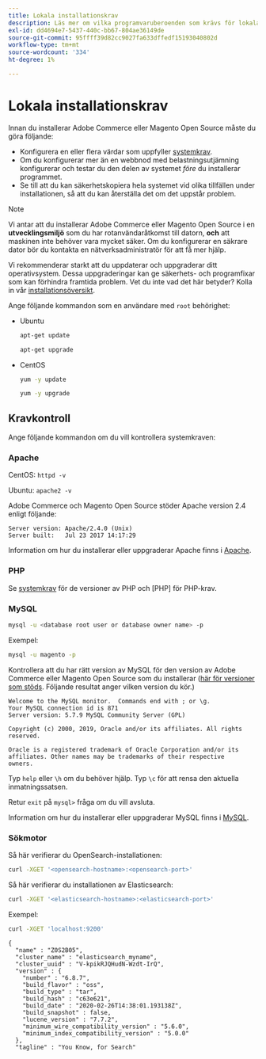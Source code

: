 ```yaml
---
title: Lokala installationskrav
description: Läs mer om vilka programvaruberoenden som krävs för lokala installationer av Adobe Commerce och Magento Open Source.
exl-id: dd4694e7-5437-440c-bb67-804ae36149de
source-git-commit: 95ffff39d82cc9027fa633dffedf15193040802d
workflow-type: tm+mt
source-wordcount: '334'
ht-degree: 1%

---
```


# Lokala installationskrav

Innan du installerar Adobe Commerce eller Magento Open Source måste du göra följande:

* Konfigurera en eller flera värdar som uppfyller [systemkrav](../system-requirements.md).
* Om du konfigurerar mer än en webbnod med belastningsutjämning konfigurerar och testar du den delen av systemet _före_ du installerar programmet.
* Se till att du kan säkerhetskopiera hela systemet vid olika tillfällen under installationen, så att du kan återställa det om det uppstår problem.

>[!NOTE]
>
>Vi antar att du installerar Adobe Commerce eller Magento Open Source i en **utvecklingsmiljö** som du har rotanvändaråtkomst till datorn, **och** att maskinen inte behöver vara mycket säker. Om du konfigurerar en säkrare dator bör du kontakta en nätverksadministratör för att få mer hjälp.

Vi rekommenderar starkt att du uppdaterar och uppgraderar ditt operativsystem. Dessa uppgraderingar kan ge säkerhets- och programfixar som kan förhindra framtida problem. Vet du inte vad det här betyder? Kolla in vår [installationsöversikt](../overview.md).

Ange följande kommandon som en användare med `root` behörighet:

* Ubuntu

  ```bash
  apt-get update
  ```

  ```bash
  apt-get upgrade
  ```

* CentOS

  ```bash
  yum -y update
  ```

  ```bash
  yum -y upgrade
  ```

## Kravkontroll

Ange följande kommandon om du vill kontrollera systemkraven:

### Apache

CentOS: `httpd -v`

Ubuntu: `apache2 -v`

Adobe Commerce och Magento Open Source stöder Apache version 2.4 enligt följande:

```terminal
Server version: Apache/2.4.0 (Unix)
Server built:   Jul 23 2017 14:17:29
```

Information om hur du installerar eller uppgraderar Apache finns i [Apache](web-server/apache.md).

### PHP

Se [systemkrav](../system-requirements.md) för de versioner av PHP och [PHP] för PHP-krav.

### MySQL

```bash
mysql -u <database root user or database owner name> -p
```

Exempel:

```bash
mysql -u magento -p
```

Kontrollera att du har rätt version av MySQL för den version av Adobe Commerce eller Magento Open Source som du installerar ([här för versioner som stöds](../system-requirements.md). Följande resultat anger vilken version du kör.)

```terminal
Welcome to the MySQL monitor.  Commands end with ; or \g.
Your MySQL connection id is 871
Server version: 5.7.9 MySQL Community Server (GPL)

Copyright (c) 2000, 2019, Oracle and/or its affiliates. All rights reserved.

Oracle is a registered trademark of Oracle Corporation and/or its
affiliates. Other names may be trademarks of their respective
owners.
```

Typ `help` eller `\h` om du behöver hjälp. Typ `\c` för att rensa den aktuella inmatningssatsen.

Retur `exit` på `mysql>` fråga om du vill avsluta.

Information om hur du installerar eller uppgraderar MySQL finns i [MySQL](database/mysql.md).

### Sökmotor

Så här verifierar du OpenSearch-installationen:

```bash
curl -XGET '<opensearch-hostname>:<opensearch-port>'
```

Så här verifierar du installationen av Elasticsearch:

```bash
curl -XGET '<elasticsearch-hostname>:<elasticsearch-port>'
```

Exempel:

```bash
curl -XGET 'localhost:9200'
```

```terminal
{
  "name" : "Z0S2B05",
  "cluster_name" : "elasticsearch_myname",
  "cluster_uuid" : "V-kpikRJQHudN-Wzdt-IrQ",
  "version" : {
    "number" : "6.8.7",
    "build_flavor" : "oss",
    "build_type" : "tar",
    "build_hash" : "c63e621",
    "build_date" : "2020-02-26T14:38:01.193138Z",
    "build_snapshot" : false,
    "lucene_version" : "7.7.2",
    "minimum_wire_compatibility_version" : "5.6.0",
    "minimum_index_compatibility_version" : "5.0.0"
  },
  "tagline" : "You Know, for Search"
```
